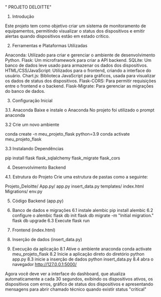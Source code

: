 " PROJETO DELOITTE"  

1. Introdução

Este projeto tem como objetivo criar um sistema de monitoramento de equipamentos, permitindo visualizar o status dos dispositivos e emitir alertas quando dispositivos estão em estado crítico. 

2. Ferramentas e Plataformas Utilizadas

Anaconda: Utilizado para criar e gerenciar o ambiente de desenvolvimento Python.
Flask: Um microframework para criar a API backend.
SQLite: Um banco de dados leve usado para armazenar os dados dos dispositivos.
HTML/CSS/JavaScript: Utilizados para o frontend, criando a interface do usuário.
Chart.js: Biblioteca JavaScript para gráficos, usada para visualizar os dados de status dos dispositivos.
Flask-CORS: Para permitir requisições entre o frontend e o backend.
Flask-Migrate: Para gerenciar as migrações do banco de dados.

3. Configuração Inicial

3.1.  Anaconda
Baixe e instale o Anaconda
No projeto foi utilizado o prompt anaconda

3.2 Crie um novo ambiente

conda create -n meu_projeto_flask python=3.9
conda activate meu_projeto_flask

3.3  Instalando Dependências

pip install flask flask_sqlalchemy flask_migrate flask_cors

4. Desenvolvimento Backend 

4.1. Estrutura do Projeto
Crie uma estrutura de pastas como a seguinte:

Projeto_Deloitte/ 
  App.py/ 
    app.py
    insert_data.py
    templates/ 
      index.html 
    Migrations/ 
      env.py

5. Código Backend (app.py)

6. Banco de dados e migrações 
6.1 instale alembic 
  pip install alembic
6.2 configure o alembic 
  flask db init
  flask db migrate -m "Initial migration."
  flask db upgrade
6.3 Execute
  flask run 

7. Frontend (index.html) 

8. Inserção de dados (insert_data.py)

9. Execução da aplicação 
8.1 Ative o ambiente anaconda 
   conda activate meu_projeto_flask 
8.2 Inicie a aplicação direto do diretório 
  python app.py
8.3 inicie a inserção de dados 
  python insert_data.py 
8.4 abra o navegador
   http://127.0.0.1:5000/

Agora você deve ver a interface do dashboard, que atualiza automaticamente a cada 30 segundos, exibindo os dispositivos ativos, os dispositivos com erros, gráfico de status dos dispositivos e apresentando mensagens para abrir chamado técnico quando existir status "critical"
  



